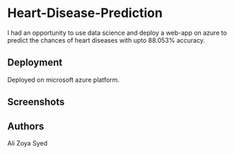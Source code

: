 # Heart-Disease-Prediction

 I had an opportunity to use data science and deploy a web-app on azure to predict the chances of heart diseases with upto 88.053% accuracy.



## Deployment

Deployed on microsoft azure platform.

## Screenshots



## Authors
 
 Ali Zoya Syed

